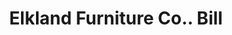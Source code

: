 ---
doi: 10.7916/D8M91MSV
date_other: '1890'
date_other_textual: 1890-1899
form: printed ephemera
genre:
- Invoices
name:
- Elkland Furniture Co.
object_in_context_url: https://biggert.cul.columbia.edu/items/view/ave_biggert_01696
subject_hierarchical_geographic:
- Elkland, Pennsylvania, United States
subject_name:
- Elkland Furniture Co.
title: Elkland Furniture Co.. Bill
sort_title: Elkland Furniture Co.. Bill
call_number: ave_biggert_01696
coordinates:
- 41.98527777777778,-77.31388888888888
pid: ave_biggert_01696
identifiers: ave_biggert_01696
thumbnail: https://derivativo-3.library.columbia.edu/iiif/2/ldpd:490772/full/!256,256/0/native.jpg
permalink: /biggert/ave_biggert_01696/
layout: iiif-image-page
---